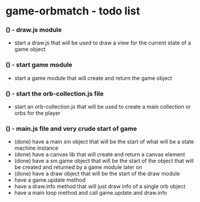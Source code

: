 # game-orbmatch - todo list

### () - draw.js module
* start a draw.js that will be used to draw a view for the current state of a game object

### () - start game module
* start a game module that will create and return the game object

### () - start the orb-collection.js file
* start an orb-collection.js that will be used to create a main collection or orbs for the player

### () - main.js file and very crude start of game
* (done) have a main sm object that will be the start of what will be a state machine instance
* (done) have a canvas lib that will create and return a canvas element
* (done) have a sm.game object that will be the start of the object that will be created and returned by a game module later on
* (done) have a draw object that will be the start of the draw module
* have a game.update method
* have a draw.info method that will just draw info of a single orb object
* have a main loop method and call game.update and draw.info